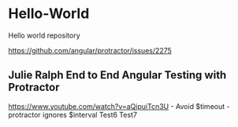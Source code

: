# Hello-World
Hello world repository

https://github.com/angular/protractor/issues/2275

Julie Ralph End to End Angular Testing with Protractor
-----------------------------------------------------
https://www.youtube.com/watch?v=aQipuiTcn3U - Avoid $timeout - protractor ignores $interval 
Test6
Test7
